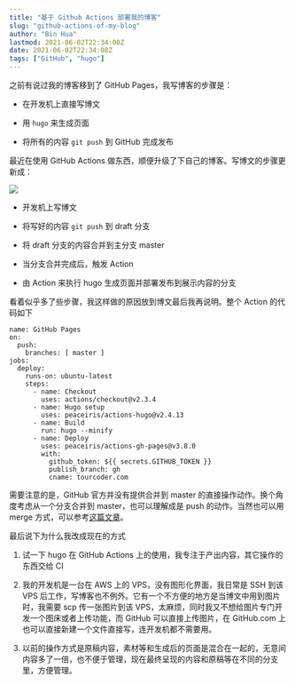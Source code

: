 ```yaml
---
title: "基于 Github Actions 部署我的博客"
slug: "github-actions-of-my-blog"
author: "Bin Hua"
lastmod: 2021-06-02T22:34:08Z
date: 2021-06-02T22:34:08Z
tags: ["GitHub", "hugo"]
---
```


之前有说过我的博客移到了 GitHub Pages，我写博客的步骤是：

- 在开发机上直接写博文

- 用 `hugo` 来生成页面

- 将所有的内容 `git push` 到 GitHub 完成发布

最近在使用 GitHub Actions 做东西，顺便升级了下自己的博客。写博文的步骤更新成：

![](https://storage.tourcoder.com/tcblog/github-actions-of-my-blog-01.png)

- 开发机上写博文

- 将写好的内容 `git push` 到 draft 分支

- 将 draft 分支的内容合并到主分支 master

- 当分支合并完成后，触发 Action

- 由 Action 来执行 hugo 生成页面并部署发布到展示内容的分支

看着似乎多了些步骤，我这样做的原因放到博文最后我再说明。整个 Action 的代码如下

```
name: GitHub Pages
on:
  push:
    branches: [ master ]
jobs:
  deploy:
    runs-on: ubuntu-latest
    steps:
      - name: Checkout
        uses: actions/checkout@v2.3.4
      - name: Hugo setup
        uses: peaceiris/actions-hugo@v2.4.13
      - name: Build
        run: hugo --minify
      - name: Deploy
        uses: peaceiris/actions-gh-pages@v3.8.0
        with:
          github_token: ${{ secrets.GITHUB_TOKEN }}
          publish_branch: gh
          cname: tourcoder.com
```

需要注意的是，GitHub 官方并没有提供合并到 master 的直接操作动作。换个角度考虑从一个分支合并到 master，也可以理解成是 push 的动作。当然也可以用 merge 方式，可以参考[这篇文章](https://github.community/t/triggering-workflow-on-merge/17165)。

最后说下为什么我改成现在的方式

1. 试一下 hugo 在 GitHub Actions 上的使用，我专注于产出内容，其它操作的东西交给 CI

2. 我的开发机是一台在 AWS 上的 VPS，没有图形化界面，我日常是 SSH 到该 VPS 后工作，写博客也不例外。它有一个不方便的地方是当博文中用到图片时，我需要 scp 传一张图片到该 VPS，太麻烦，同时我又不想给图片专门开发一个图床或者上传功能，而 GitHub 可以直接上传图片，在 GitHub.com 上也可以直接新建一个文件直接写，连开发机都不需要用。

3. 以前的操作方式是原稿内容，素材等和生成后的页面是混合在一起的，无意间内容多了一倍，也不便于管理，现在最终呈现的内容和原稿等在不同的分支里，方便管理。
